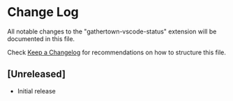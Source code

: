 # Change Log

All notable changes to the "gathertown-vscode-status" extension will be documented in this file.

Check [Keep a Changelog](http://keepachangelog.com/) for recommendations on how to structure this file.

## [Unreleased]

- Initial release